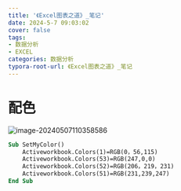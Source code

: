 ```yaml
---
title: '《Excel图表之道》_笔记'
date: 2024-5-7 09:03:02
cover: false
tags:
- 数据分析
- EXCEL
categories: 数据分析
typora-root-url: 《Excel图表之道》_笔记
---
```


# 配色

![image-20240507110358586](image-20240507110358586.png)

```vb
Sub SetMyColor()
	Activeworkbook.Colors(1)=RGB(0，56,115)
	Activeworkbook.Colors(53)=RGB(247,0,0)
	Activeworkbook.Colors(52)=RGB(206，219，231)
	Activeworkbook.Colors(51)=RGB(231,239,247)
End Sub
```

